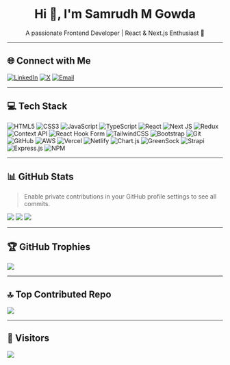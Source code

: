 <h1 align="center">Hi 👋, I'm Samrudh M Gowda</h1>
<p align="center">
  A passionate Frontend Developer | React & Next.js Enthusiast 🚀
</p>

---

## 🌐 Connect with Me

[![LinkedIn](https://img.shields.io/badge/LinkedIn-%230077B5.svg?style=for-the-badge&logo=linkedin&logoColor=white)](https://linkedin.com/in/SamrudhMGowda) 
[![X](https://img.shields.io/badge/X-black.svg?style=for-the-badge&logo=X&logoColor=white)](https://x.com/Samrudh_gowda_) 
[![Email](https://img.shields.io/badge/Email-D14836?style=for-the-badge&logo=gmail&logoColor=white)](mailto:samrudhmgowda61@gmail.com)

---

## 💻 Tech Stack

![HTML5](https://img.shields.io/badge/HTML5-E34F26?style=plastic&logo=html5&logoColor=white)
![CSS3](https://img.shields.io/badge/CSS3-1572B6?style=plastic&logo=css3&logoColor=white)
![JavaScript](https://img.shields.io/badge/JavaScript-F7DF1E?style=plastic&logo=javascript&logoColor=black)
![TypeScript](https://img.shields.io/badge/TypeScript-007ACC?style=plastic&logo=typescript&logoColor=white)
![React](https://img.shields.io/badge/React-20232a?style=plastic&logo=react&logoColor=61DAFB)
![Next JS](https://img.shields.io/badge/Next-black?style=plastic&logo=next.js&logoColor=white)
![Redux](https://img.shields.io/badge/Redux-593d88?style=plastic&logo=redux&logoColor=white)
![Context API](https://img.shields.io/badge/Context--API-000000?style=plastic&logo=react)
![React Hook Form](https://img.shields.io/badge/React_Hook_Form-EC5990?style=plastic&logo=reacthookform&logoColor=white)
![TailwindCSS](https://img.shields.io/badge/Tailwind_CSS-38B2AC?style=plastic&logo=tailwind-css&logoColor=white)
![Bootstrap](https://img.shields.io/badge/Bootstrap-7952B3?style=plastic&logo=bootstrap&logoColor=white)
![Git](https://img.shields.io/badge/Git-F05033?style=plastic&logo=git&logoColor=white)
![GitHub](https://img.shields.io/badge/GitHub-181717?style=plastic&logo=github&logoColor=white)
![AWS](https://img.shields.io/badge/AWS-FF9900?style=plastic&logo=amazonaws&logoColor=white)
![Vercel](https://img.shields.io/badge/Vercel-000000?style=plastic&logo=vercel&logoColor=white)
![Netlify](https://img.shields.io/badge/Netlify-00C7B7?style=plastic&logo=netlify&logoColor=white)
![Chart.js](https://img.shields.io/badge/Chart.js-F5788D?style=plastic&logo=chart.js&logoColor=white)
![GreenSock](https://img.shields.io/badge/GSAP-88CE02?style=plastic&logo=greensock&logoColor=white)
![Strapi](https://img.shields.io/badge/Strapi-2E7EEA?style=plastic&logo=strapi&logoColor=white)
![Express.js](https://img.shields.io/badge/Express.js-404d59?style=plastic&logo=express&logoColor=white)
![NPM](https://img.shields.io/badge/NPM-CB3837?style=plastic&logo=npm&logoColor=white)

---

## 📊 GitHub Stats

> Enable private contributions in your GitHub profile settings to see all commits.

![](https://github-readme-stats.vercel.app/api?username=Samrudhmg&theme=blue_navy&hide_border=false&include_all_commits=true&count_private=true)
![](https://github-readme-streak-stats.herokuapp.com/?user=Samrudhmg&theme=blue_navy&hide_border=false)
![](https://github-readme-stats.vercel.app/api/top-langs/?username=Samrudhmg&theme=blue_navy&hide_border=false&layout=compact)

---

## 🏆 GitHub Trophies

![](https://github-profile-trophy.vercel.app/?username=Samrudhmg&theme=radical&no-frame=false&no-bg=true&margin-w=4)

---

## 🔝 Top Contributed Repo

![](https://github-contributor-stats.vercel.app/api?username=Samrudhmg&limit=5&theme=dark&combine_all_yearly_contributions=true)

---

## 👀 Visitors

[![](https://visitcount.itsvg.in/api?id=Samrudhmg&icon=0&color=0)](https://visitcount.itsvg.in)

<!-- Proudly created with GPRM ( https://gprm.itsvg.in ) -->
